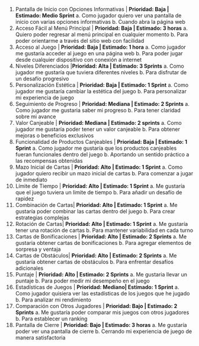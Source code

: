 1. Pantalla de Inicio con Opciones Informativas | **Prioridad: Baja | Estimado: Medio Sprint**
  a. Como jugador quiero ver una pantalla de inicio con varias opciones informativas
  b. Cuando abra la página web
2. Acceso Fácil al Menú Principal | **Prioridad: Baja | Estimado: 3 horas**
  a. Quiero poder regresar al menú principal en cualquier momento
  b. Para poder orientarme  a través del sitio web con facilidad
3. Acceso al Juego | **Prioridad: Baja | Estimado: 1 hora**
  a. Como jugador me gustaría acceder al juego en una página web
  b. Para poder jugar desde cualquier dispositivo con conexión a internet 
4. Niveles Diferenciados |**Prioridad: Alta | Estimado: 3 Sprints**
  a. Como jugador me gustaría que tuviera diferentes niveles 
  b. Para disfrutar de un desafío progresivo
5. Personalización Estética | **Prioridad: Baja | Estimado: 1 Sprint**
  a. Como jugador me gustaría cambiar la estética del juego
  b. Para personalizar mi experiencia de juego
6. Seguimiento de Progreso | **Prioridad: Mediana | Estimado: 2 Sprints**
  a. Como jugador me gustaria saber mi progreso
  b. Para tener claridad sobre mi avance
7. Valor Canjeable | **Prioridad: Mediana | Estimado: 2 sprints**
  a. Como jugador me gustaría poder tener un valor canjeable
  b. Para obtener mejoras o beneficios exclusivos
8. Funcionalidad de Productos Canjeables | **Prioridad: Baja | Estimado: 1 Sprint**
  a. Como jugador me gustaría que los productos canjeables fueran funcionales dentro del juego
  b. Aportando un sentido práctico a las recompensas obtenidas
9. Mazo Inicial de Cartas | **Prioridad: Alto | Estimado: 1 Sprint**
  a. Como jugador quiero recibir un mazo inicial de cartas
  b. Para comenzar a jugar de inmediato
10. Límite de Tiempo | **Prioridad: Alto | Estimado: 1 Sprint**
  a. Me gustaría que el juego tuviera un limite de tiempo
  b. Para añadir un desafío de rapidez
11. Combinación de Cartas| **Prioridad: Alto | Estimado: 1 Sprint**
  a. Me gustaría poder combinar las cartas dentro del juego 
  b. Para crear estrategias complejas
12. Rotación de Cartas| **Prioridad: Alto | Estimado: 1 Sprint**
  a. Me gustaría tener una rotación de cartas
  b. Para mantener variabilidad en cada turno
13. Cartas de Bonificaciones | **Prioridad: Alto | Estimado: 2 Sprints**
  a. Me gustaria obtener cartas de  bonificaciones
  b. Para agregar elementos de sorpresa y ventaja
14. Cartas de Obstáculos| **Prioridad: Alto | Estimado: 2 Sprints**
  a. Me gustaría obtener cartas de obstáculos 
  b. Para enfrentar desafíos adicionales
15. Puntaje | **Prioridad: Alto | Estimado: 2 Sprints**
  a. Me gustaria llevar un puntaje 
  b. Para poder medir mi desempeño en el juego
16. Estadísticas de Juegos | **Prioridad: Mediano| Estimado: 1 Sprint**
  a. Como jugador quisiera ver las estadísticas de los juegos que he jugado
  b. Para analizar mi rendimiento
17. Comparación con Otros Jugadores | **Prioridad: Bajo | Estimado: 2 Sprints**
  a. Me gustaría poder comparar mis juegos con otros jugadores 
  b. Para establecer un ranking
18. Pantalla de Cierre | **Prioridad: Bajo | Estimado: 3 horas**
  a. Me gustaría poder ver una pantalla de cierre
  b. Cerrando mi experiencia de juego de manera satisfactoria














